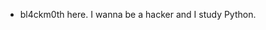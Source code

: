 - bl4ckm0th here. I wanna be a hacker and I study Python.
<!---
bl4ckm0th/bl4ckm0th is a ✨ special ✨ repository because its `README.md` (this file) appears on your GitHub profile.
You can click the Preview link to take a look at your changes.
--->
